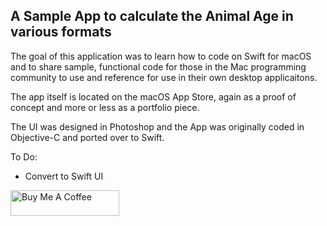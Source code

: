 ## A Sample App to calculate the Animal Age in various formats

The goal of this application was to learn how to code on Swift for macOS and to share sample, functional code for those in the Mac programming community to use and reference for use in their own desktop applicaitons. 

The app itself is located on the macOS App Store, again as a proof of concept and more or less as a portfolio piece. 

The UI was designed in Photoshop and the App was originally coded in Objective-C and ported over to Swift. 

To Do:
- Convert to Swift UI

<a href="https://www.buymeacoffee.com/jonbrown" target="_blank"><img src="https://cdn.buymeacoffee.com/buttons/default-orange.png" alt="Buy Me A Coffee" height="41" width="174"></a>
